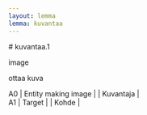 ```yaml
---
layout: lemma
lemma: kuvantaa
---
```


<div class="sense">
# <span class="sensename">kuvantaa.1</span>

<span class="description">image</span>

<span class="description">ottaa kuva</span>

A0 | Entity making image |   | Kuvantaja |  
A1 | Target |   | Kohde |  

</div>


